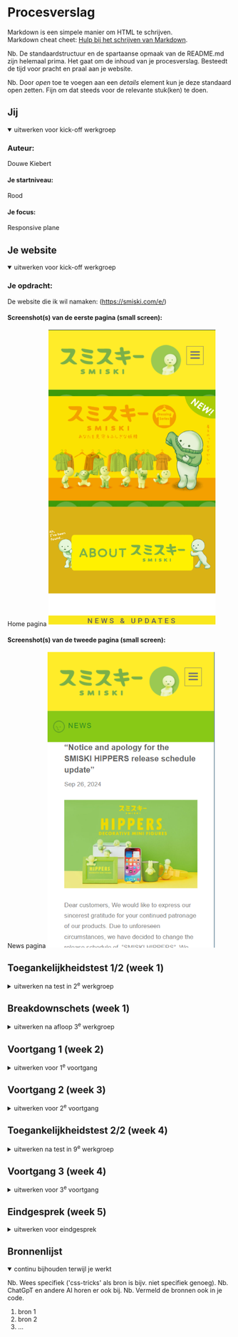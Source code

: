 # Procesverslag

Markdown is een simpele manier om HTML te schrijven.  
Markdown cheat cheet: [Hulp bij het schrijven van Markdown](https://github.com/adam-p/markdown-here/wiki/Markdown-Cheatsheet).

Nb. De standaardstructuur en de spartaanse opmaak van de README.md zijn helemaal prima. Het gaat om de inhoud van je procesverslag. Besteedt de tijd voor pracht en praal aan je website.

Nb. Door _open_ toe te voegen aan een _details_ element kun je deze standaard open zetten. Fijn om dat steeds voor de relevante stuk(ken) te doen.

## Jij

<details open>
  <summary>uitwerken voor kick-off werkgroep</summary>

### Auteur:

Douwe Kiebert

#### Je startniveau:

Rood

#### Je focus:

Responsive plane

</details>

## Je website

<details open>
  <summary>uitwerken voor kick-off werkgroep</summary>

### Je opdracht:

De website die ik wil namaken: (https://smiski.com/e/)

#### Screenshot(s) van de eerste pagina (small screen):

Home pagina
<img src="readme-images/home-screenshot.png" width="375px" alt="De home pagina met allemaal algemene informatie over de website en Smiski.">

#### Screenshot(s) van de tweede pagina (small screen):

News pagina
<img src="readme-images/news-page-screenshot.png" width="375px" alt="De pagina met nieuws over Smiski en de producten.">

</details>

## Toegankelijkheidstest 1/2 (week 1)

<details>
  <summary>uitwerken na test in 2<sup>e</sup> werkgroep</summary>
  
  Toegangkelijkheidstest Resultaten:
  <img src="readme-images/Toegangkelijkheidstest-1-pagina-1.jpg" alt="Toegangkelijkheidstest pagina 1">
  <img src="readme-images/Toegangkelijkheidstest-1-pagina-2.jpg" alt="Toegangkelijkheidstest pagina 2">
  <img src="readme-images/Toegangkelijkheidstest-1-pagina-3.jpg" alt="Toegangkelijkheidstest pagina 3">
  <img src="readme-images/Toegangkelijkheidstest-1-pagina-4.jpg" alt="Toegangkelijkheidstest pagina 4">
  <img src="readme-images/Toegangkelijkheidstest-1-pagina-5.jpg" alt="Toegangkelijkheidstest pagina 5">

### Bevindingen

- Er staan geen duidelijke namen bij de afbeeldingen.
- Je kan gek worden van hoe vaak hij koppeling zegt.
- Afbeeldingen zijn Headers.
- Oprechte headers zijn best duidelijk.
- Nederlands lezen werkt slecht want de website is in het engels.
- De naam smiski herkent hij niet en word dus helemaal uitgespeld.
- Hij leest de tekst van de afbeeldingen twee keer, best onnodig.
- Rare tekentjes in de tekst zorgen ervoor dat hij confused raakt.
- De html heeft nog heel veel error messages.
- Er is geen h1 en de headings beginnen pas bij h3.
- Sommige images hebben geen alt texts of text versie indien nodig is.
- Er is geen transcipt mogelijk voor de youtube video.
- Er is geen skip link voor de screenreader.
- Er is geen support voor dark/light of high-contrast mode, en bij sommige elementen is het kleurverschil niet goed genoeg.

</details>

## Breakdownschets (week 1)

<details>
  <summary>uitwerken na afloop 3<sup>e</sup> werkgroep</summary>

### Home pagina:

  <img src="readme-images/Full-homepage-screenshot.png" width="375px" alt="breakdown van de hele homepagina">

### News pagina:

  <img src="readme-images/Full-newspage-screenshot.png" width="375px" alt="breakdown van de hele newspagina">

</details>

## Voortgang 1 (week 2)

<details>
  <summary>uitwerken voor 1<sup>e</sup> voortgang</summary>

### Stand van zaken

Het is mij gelukt de html proberen op te stellen van 1 van de pagina's, alleen ik heb nog veel moeite met bepalen wat er in moet, en wat later met css moet gebeuren. Daarnaast heb ik nog veel moeite met het aantal images dat erin moeten, en heb ik nog geen idee hoe bijvoorbeeld je er een slideshow van moet maken. Ook zijn de social media links en youtube links nog erg onduidelijk. Het voelt als veel content waarvan ik nog geen idee heb hoe ik het ga aanpakken, en dan ook nog eens meer accesiable moet maken. Ook heb ik ervoor gekozen om mijn breakdownschets te maken na dit gesprek, omdat ik merkte nog veel moeite te hebben met alles indelen in wat het zou moeten zijn. Nu kan ik het alleen nog maar met div's maken wat natuurlijk niet hoort.

Zie afbeeldingen hieronder voor meer duidelijkheid.

   <img src="readme-images/eerste-html-screenshot.png" alt="Eerste html opzet">
   <img src="readme-images/html-slideshow-screenshot.png" alt="Image slideshow probleem">

### Agenda voor meeting

Iedereen had helemaal geen tijd om samen te komen zitten.

### Verslag van meeting

hier na afloop snel de uitkomsten van de meeting vastleggen

- Div's wegwerken en meer sections gebruiken.
- Voor de sections een invisible header gebruiken zodat het door screenreaders is te lezen.
- Span weghalen en UL van maken.
- Op de news pagina kan je de pagina nummer scroller maken met UL.
- Taal naar Engels veranderen.
- Toegangkelijkheidstest toevoegen aan README.
- H1 zien te verwerken en H3's die er nu in staan veranderen.
- Logo in H1 zetten op home pagina.

</details>

## Voortgang 2 (week 3)

<details>
  <summary>uitwerken voor 2<sup>e</sup> voortgang</summary>

### Stand van zaken

Ik ben begonnen met de CSS, maar er zijn nog een paar HTML zaken die ik nog niet weet hoe ik die precies moet toepassen. Om alsnog verder te kunnen heb ik zoveel mogelijk gedaan qua CSS, alleen naar mijn idee kan de manier hoe ik dingen heb gecodeerd makkelijker en efficienter, dus ga ik hier naar vragen. Daarnaast heb ik ook allemaal vragen over CSS en JS zaken zoals hoe ik bijvoorbeeld het beste de image slideshows kan aanpassen.

Dingen om naar te vragen:

- Hoe kan je het beste te werk gaan met het maken van de image slideshow, en daar ook de pijlen aan toe te voegen?
- Hoe zorg je ervoor dat je een image hebt waar als je er over heen hoverd, er tekste verschijnt?
- Hoe kan je het beste alles op de pagina scalen om het telefoon formaat te maken?
- Hoe krijg je de iconen voor de socials zonder images te gebruiken?
- Hoe maak je images clickable?
- Hoe gebruik je precies forms? (ik zou niet weten hoe ik deze in mijn website moet toepassen)
- Hoe kan ik mijn CSS verbeteren en overzichtelijker maken?

Visuele ondersteuning van waar ik tegen aanloop:

<img src="readme-images/image-slideshow-probleem-screenshot.png" alt="slideshow images waarvan ik niet weet hoe ik moet beginnen">
<img src="readme-images/image-hover-tekst-probleem-screenshot.png" alt="tekst wat tevoorschijn zou moeten komen als je over een img hoverd">
<img src="readme-images/socials-en-sizing-probleem-screenshot.png" alt="te grote elementen zorgen voor te brede website, en socials hebben iconen waarvan ik niet weet waar ik ze kan krijgen">

### Agenda voor meeting

De helft van het groepje ging niet komen opdagen dus zijn we niet samen gaan zitten.

### Verslag van meeting

hier na afloop snel de uitkomsten van de meeting vastleggen

- De nav items kunnen in een details element.
- De socials iconen zijn een font, maar het beste is om er svg's van te vinden.
- News en updates stukje kan met position absolute, opacity, en active/hover states (moeten nog wel afbeeldingen bij).
- CSS alle algemene element structures bij elkaar zetten, daarna specifiek gaan aanspreken.
- Youtube video is gewoon goed.
- Alle elementen moeten natuurlijk nog netjes geplaats worden.
- Focus moet vooral liggen op flexbox en grids om het responsive te maken.
- HTML klopt maar mist nog een paar dingen zoals de images clickable maken en een form uitwerken.
- De image slideshow kan door het met flexbox naast elkaar te zetten, en dan overflow en scroll snap toe te passen.
- Header levels kloppen.
- Afbeeldingen gaan downloaden en niet meer de links gebruiken.

</details>

## Toegankelijkheidstest 2/2 (week 4)

<details>
  <summary>uitwerken na test in 9<sup>e</sup> werkgroep</summary>

### Bevindingen

Lijst met je bevindingen die in de test naar voren kwamen (geef ook aan wat er verbeterd is):

</details>

## Voortgang 3 (week 4)

<details>
  <summary>uitwerken voor 3<sup>e</sup> voortgang</summary>

### Stand van zaken

hier dit ging goed & dit was lastig (neem ook screenshots op van delen van je website en code)

### Agenda voor meeting

samen met je groepje opstellen

| student 1      | student 2          | student 3    | student 4        |
| -------------- | ------------------ | ------------ | ---------------- |
| dit bespreken  | en dit             | en ik dit    | en dan ik dat    |
| en dat ook nog | dit als er tijd is | nog een punt | dit wil ik zeker |
| ...            | ...                | ...          | ...              |

### Verslag van meeting

hier na afloop snel de uitkomsten van de meeting vastleggen

- punt 1
- punt 2
- nog een punt
- ...

</details>

## Eindgesprek (week 5)

<details>
  <summary>uitwerken voor eindgesprek</summary>

### Je uitkomst - karakteristiek screenshots:

  <img src="readme-images/dummy-plaatje.jpg" width="375px" alt="uitomst opdracht 1">

### Dit ging goed/Heb ik geleerd:

Korte omschrijving met plaatjes

  <img src="readme-images/dummy-plaatje.jpg" width="375px" alt="top">

### Dit was lastig/Is niet gelukt:

Korte omschrijving met plaatjes

  <img src="readme-images/dummy-plaatje.jpg" width="375px" alt="bummer">
</details>

## Bronnenlijst

<details open>
  <summary>continu bijhouden terwijl je werkt</summary>

Nb. Wees specifiek ('css-tricks' als bron is bijv. niet specifiek genoeg).
Nb. ChatGpT en andere AI horen er ook bij.
Nb. Vermeld de bronnen ook in je code.

1. bron 1
2. bron 2
3. ...

</details>
